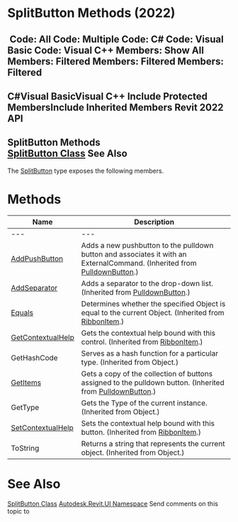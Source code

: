 # SplitButton Methods (2022)

﻿
 Code: All Code: Multiple Code: C# Code: Visual Basic Code: Visual C++  Members: Show All Members: Filtered Members: Filtered Members: Filtered   
---  
C#Visual BasicVisual C++
Include Protected MembersInclude Inherited Members
Revit 2022 API  
---  
SplitButton Methods  
[SplitButton Class](5301a4c6-ba0f-1f66-61c3-8d0909ab0fe6.md "SplitButton Class") See Also  
---  
The [SplitButton](5301a4c6-ba0f-1f66-61c3-8d0909ab0fe6.md "SplitButton Class") type exposes the following members.
# Methods
| Name | Description |
| --- | --- |
| --- | --- | --- |
| [AddPushButton](e4c7cf52-8ae4-b5af-8289-29ef64ee22f6.md "AddPushButton Method") | Adds a new pushbutton to the pulldown button and associates it with an ExternalCommand.  (Inherited from [PulldownButton](dc0b7036-00c3-865f-1ae1-e2730d997672.md "PulldownButton Class").) |
| [AddSeparator](fb9f015a-4cb5-f212-7f19-993621e90e9d.md "AddSeparator Method") | Adds a separator to the drop-down list. (Inherited from [PulldownButton](dc0b7036-00c3-865f-1ae1-e2730d997672.md "PulldownButton Class").) |
| [Equals](0620140c-8371-aef3-a747-02069218fc57.md "Equals Method") | Determines whether the specified Object is equal to the current Object.  (Inherited from [RibbonItem](79225f03-1633-3722-15b0-752c91a3740d.md "RibbonItem Class").) |
| [GetContextualHelp](ab7e7653-789b-6001-123b-5cfde2e2a132.md "GetContextualHelp Method") | Gets the contextual help bound with this control. (Inherited from [RibbonItem](79225f03-1633-3722-15b0-752c91a3740d.md "RibbonItem Class").) |
| GetHashCode | Serves as a hash function for a particular type.  (Inherited from Object.) |
| [GetItems](44f9bee0-c2e8-f0d2-8373-09d914d9647f.md "GetItems Method") | Gets a copy of the collection of buttons assigned to the pulldown button. (Inherited from [PulldownButton](dc0b7036-00c3-865f-1ae1-e2730d997672.md "PulldownButton Class").) |
| GetType | Gets the Type of the current instance. (Inherited from Object.) |
| [SetContextualHelp](746fe5b0-c38b-56ae-b681-f7b3b816ea7d.md "SetContextualHelp Method") | Sets the contextual help bound with this button. (Inherited from [RibbonItem](79225f03-1633-3722-15b0-752c91a3740d.md "RibbonItem Class").) |
| ToString | Returns a string that represents the current object. (Inherited from Object.) |

# See Also
[SplitButton Class](5301a4c6-ba0f-1f66-61c3-8d0909ab0fe6.md "SplitButton Class")
[Autodesk.Revit.UI Namespace](e86fd90a-8957-02a6-da7f-ced248966e3e.md "Autodesk.Revit.UI Namespace")
Send comments on this topic to 